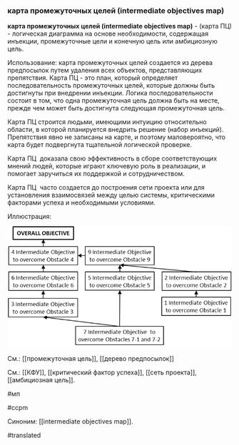 ### карта промежуточных целей (intermediate objectives map)

**карта промежуточных целей (intermediate objectives map)** - (карта ПЦ) - логическая диаграмма на основе необходимости, содержащая инъекции, промежуточные цели и конечную цель или амбициозную цель.

Использование: карта промежуточных целей создается из дерева предпосылок путем удаления всех объектов, представляющих препятствия. Карта ПЦ - это план, который определяет последовательность промежуточных целей, которые должны быть достигнуты при внедрении инъекции. Логика последовательности состоит в том, что одна промежуточная цель должна быть на месте, прежде чем может быть достигнута следующая промежуточная цель.

Карта ПЦ строится людьми, имеющими интуицию относительно области, в которой планируется внедрить решение (набор инъекций). Препятствия явно не записаны на карте, и поэтому маловероятно, что карта будет подвергнута тщательной логической проверке.

Карта ПЦ  доказала свою эффективность в сборе соответствующих мнений людей, которые играют ключевую роль в реализации, и помогает заручиться их поддержкой и сотрудничеством.

Карта ПЦ  часто создается до построения сети проекта или для установления взаимосвязей между целью системы, критическими факторами успеха и необходимыми условиями.

Иллюстрация:

![](images/image111.png)

См.: [[промежуточная цель]], [[дерево предпосылок]]

См.: [[КФУ]], [[критический фактор успеха]], [[сеть проекта]], [[амбициозная цель]].

#мп

#ccpm

Синоним: [[intermediate objectives map]].

#translated
